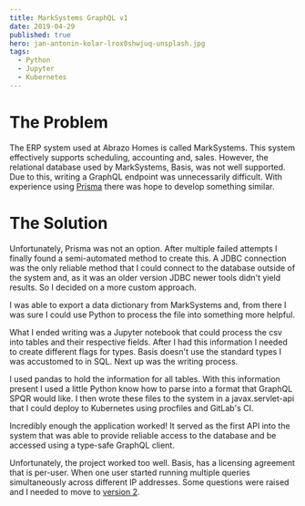 ```yaml
---
title: MarkSystems GraphQL v1
date: 2019-04-29
published: true
hero: jan-antonin-kolar-lrox0shwjuq-unsplash.jpg
tags:
  - Python
  - Jupyter
  - Kubernetes
---
```

# The Problem
The ERP system used at Abrazo Homes is called MarkSystems. This system effectively supports scheduling, accounting and, sales. However, the relational database used by MarkSystems, Basis, was not well supported. Due to this, writing a GraphQL endpoint was unnecessarily difficult. With experience using [Prisma](https://www.prisma.io/) there was hope to develop something similar. 

# The Solution

Unfortunately, Prisma was not an option. After multiple failed attempts I finally found a semi-automated method to create this. A JDBC connection was the only reliable method that I could connect to the database outside of the system and, as it was an older version JDBC newer tools didn't yield results. So I decided on a more custom approach.

I was able to export a data dictionary from MarkSystems and, from there I was sure I could use Python to process the file into something more helpful.

What I ended writing was a Jupyter notebook that could process the csv into tables and their respective fields. After I had this information I needed to create different flags for types. Basis doesn't use the standard types I was accustomed to in SQL. Next up was the writing process. 

I used pandas to hold the information for all <!-- TODO: Insert table count --> tables. With this information present I used a little Python know how to parse into a format that GraphQL SPQR would like. I then wrote these files to the system in a javax.servlet-api that I could deploy to Kubernetes using procfiles and GitLab's CI. 

Incredibly enough the application worked! It served as the first API into the system that was able to provide reliable access to the database and be accessed using a type-safe GraphQL client.


Unfortunately, the project worked too well. Basis, has a licensing agreement that is per-user. When one user started running multiple queries simultaneously across different IP addresses. Some questions were raised and I needed to move to [version 2](/projects/marksystems-graphql-v2/).

<!-- The ERP the company used utilizes a database that is not well-supported. -->
